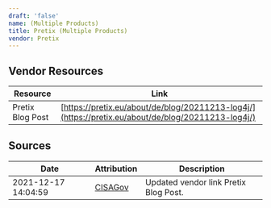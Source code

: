 ```yaml
---
draft: 'false'
name: (Multiple Products)
title: Pretix (Multiple Products)
vendor: Pretix
---
```


## Vendor Resources
| Resource | Link |
| --- | --- |
| Pretix Blog Post | [https://pretix.eu/about/de/blog/20211213-log4j/](https://pretix.eu/about/de/blog/20211213-log4j/) |



## Sources
| Date | Attribution | Description |
| --- | --- | --- |
| 2021-12-17 14:04:59 | [CISAGov](https://raw.githubusercontent.com/cisagov/log4j-affected-db/develop/README.md) | Updated vendor link Pretix Blog Post.  |
